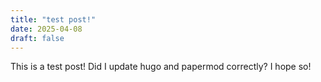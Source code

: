 ```yaml
---
title: "test post!"
date: 2025-04-08
draft: false
---
```


This is a test post! Did I update hugo and papermod correctly? I hope so!
